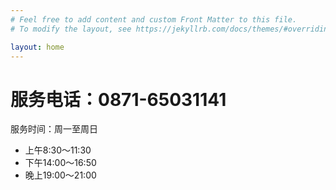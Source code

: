 ```yaml
---
# Feel free to add content and custom Front Matter to this file.
# To modify the layout, see https://jekyllrb.com/docs/themes/#overriding-theme-defaults

layout: home
---
```


# 服务电话：0871-65031141

服务时间：周一至周日

- 上午8:30～11:30
- 下午14:00～16:50
- 晚上19:00～21:00